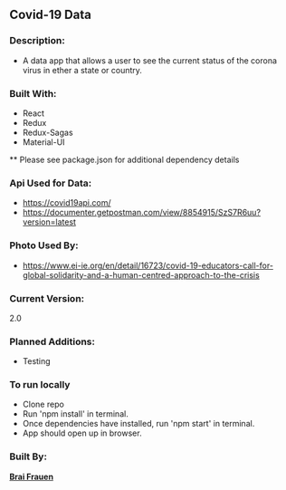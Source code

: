 ## Covid-19 Data

### Description:
- A data app that allows a user to see the current status of the corona virus in ether a state or country.

### Built With:
- React
- Redux
- Redux-Sagas
- Material-UI

** Please see package.json for additional dependency details

### Api Used for Data: 
- https://covid19api.com/
- https://documenter.getpostman.com/view/8854915/SzS7R6uu?version=latest

### Photo Used By: 
- https://www.ei-ie.org/en/detail/16723/covid-19-educators-call-for-global-solidarity-and-a-human-centred-approach-to-the-crisis

### Current Version:
2.0

### Planned Additions:
- Testing 

### To run locally

- Clone repo
- Run 'npm install' in terminal.
- Once dependencies have installed, run 'npm start' in terminal.
- App should open up in browser.

### Built By:
[**Brai Frauen**](https://www.linkedin.com/in/braifrauen/)